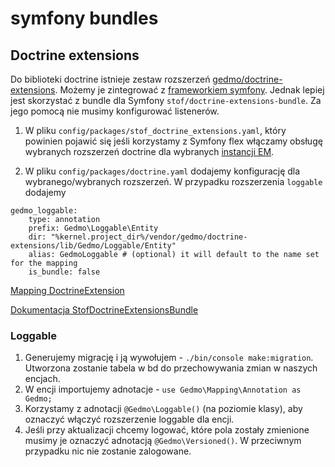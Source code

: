 # symfony bundles

## Doctrine extensions

Do biblioteki doctrine istnieje zestaw rozszerzeń [gedmo/doctrine-extensions](https://github.com/Atlantic18/DoctrineExtensions/). Możemy je zintegrować z [frameworkiem symfony](https://github.com/Atlantic18/DoctrineExtensions/blob/v2.4.x/doc/symfony4.md). Jednak lepiej jest skorzystać z bundle dla Symfony `stof/doctrine-extensions-bundle`. Za jego pomocą nie musimy konfigurować listenerów.

1. W pliku `config/packages/stof_doctrine_extensions.yaml`, który powinien pojawić się jeśli korzystamy z Symfony flex włączamy obsługę wybranych rozszerzeń doctrine dla wybranych [instancji EM](https://symfony.com/doc/master/bundles/StofDoctrineExtensionsBundle/configuration.html#configure-the-entity-managers).

1. W pliku `config/packages/doctrine.yaml` dodajemy konfigurację dla wybranego/wybranych rozszerzeń. W przypadku rozszerzenia `loggable` dodajemy
```
gedmo_loggable:
    type: annotation
    prefix: Gedmo\Loggable\Entity
    dir: "%kernel.project_dir%/vendor/gedmo/doctrine-extensions/lib/Gedmo/Loggable/Entity"
    alias: GedmoLoggable # (optional) it will default to the name set for the mapping
    is_bundle: false
```

[Mapping DoctrineExtension](https://github.com/Atlantic18/DoctrineExtensions/blob/v2.4.x/doc/symfony4.md#mapping)

[Dokumentacja StofDoctrineExtensionsBundle](https://symfony.com/doc/master/bundles/StofDoctrineExtensionsBundle/configuration.html#add-the-extensions-to-your-mapping)

### Loggable

1. Generujemy migrację i ją wywołujem - `./bin/console make:migration`. Utworzona zostanie tabela w bd do przechowywania zmian w naszych encjach.
1. W encji importujemy adnotacje - `use Gedmo\Mapping\Annotation as Gedmo;`
1. Korzystamy z adnotacji `@Gedmo\Loggable()` (na poziomie klasy), aby oznaczyć włączyć rozszerzenie loggable dla encji.
1. Jeśli przy aktualizacji chcemy logować, które pola zostały zmienione musimy je oznaczyć adnotacją `@Gedmo\Versioned()`. W przeciwnym przypadku nic nie zostanie zalogowane.
